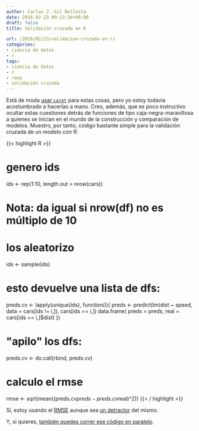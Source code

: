 ```yaml
---
author: Carlos J. Gil Bellosta
date: 2016-02-23 09:13:34+00:00
draft: false
title: Validación cruzada en R

url: /2016/02/23/validacion-cruzada-en-r/
categories:
- ciencia de datos
- r
tags:
- ciencia de datos
- r
- rmse
- validación cruzada
---
```


Está de moda [usar `caret`](http://topepo.github.io/caret/training.html) para estas cosas, pero yo estoy todavía acostumbrado a hacerlas a mano. Creo, además, que es poco instructivo ocultar estas cuestiones detrás de funciones de tipo caja-negra-maravillosa a quienes se inician en el mundo de la construcción y comparación de modelos. Muestro, por tanto, código bastante simple para la validación cruzada de un modelo con R:

{{< highlight R >}}
# genero ids
ids <- rep(1:10, length.out = nrow(cars))

# Nota: da igual si nrow(df) no es múltiplo de 10

# los aleatorizo
ids <- sample(ids)

# esto devuelve una lista de dfs:
preds.cv <- lapply(unique(ids), function(i){
  preds <- predict(lm(dist ~ speed,
    data = cars[ids != i,]), cars[ids == i,])
  data.frame(
    preds = preds,
    real = cars[ids == i,]$dist)
})

# "apilo" los dfs:
preds.cv <- do.call(rbind, preds.cv)

# calculo el rmse
rmse <- sqrt(mean((preds.cv$preds - preds.cv$real)^2))
{{< / highlight >}}

Sí, estoy usando el [RMSE](https://en.wikipedia.org/wiki/Root-mean-square_deviation) aunque sea [un detractor](http://www.datanalytics.com/2015/08/28/todos-los-errores-son-iguales-pero-algunos-son-mas-iguales-que-otros/) del mismo.

Y, si quieres, [también puedes correr ese código en paralelo](http://www.datanalytics.com/2014/06/06/validacion-cruzada-en-paralelo/).
